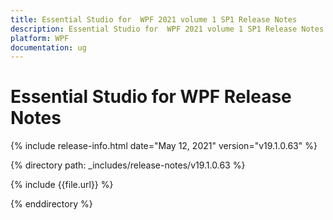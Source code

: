 ```yaml
---
title: Essential Studio for  WPF 2021 volume 1 SP1 Release Notes  
description: Essential Studio for  WPF 2021 volume 1 SP1 Release Notes  
platform: WPF
documentation: ug
---
```


# Essential Studio for  WPF  Release Notes  

{% include release-info.html date="May 12, 2021"  version="v19.1.0.63" %} 


{% directory path: _includes/release-notes/v19.1.0.63 %}

{% include {{file.url}} %}

{% enddirectory %}